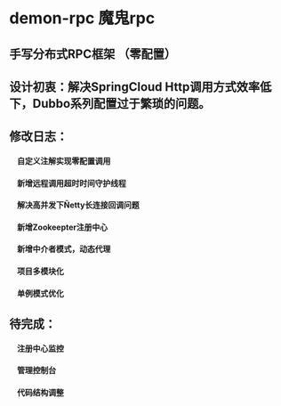 # demon-rpc 魔鬼rpc
## 手写分布式RPC框架 （零配置）
## 设计初衷：解决SpringCloud Http调用方式效率低下，Dubbo系列配置过于繁琐的问题。
## 修改日志：
 ####  &#8195;自定义注解实现零配置调用
 ####  &#8195;新增远程调用超时时间守护线程
 ####  &#8195;解决高并发下Ñetty长连接回调问题
 ####  &#8195;新增Zookeepter注册中心
 ####  &#8195;新增中介者模式，动态代理
 ####  &#8195;项目多模块化
 ####  &#8195;单例模式优化


## 待完成：
  ####  &#8195;注册中心监控
  ####  &#8195;管理控制台
  ####  &#8195;代码结构调整
